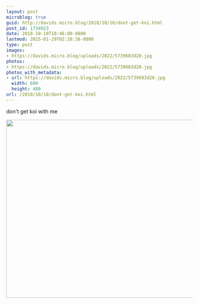 ```yaml
---
layout: post
microblog: true
guid: http://davids.micro.blog/2018/10/10/dont-get-koi.html
post_id: 1734923
date: 2018-10-10T10:46:00-0800
lastmod: 2025-01-29T02:28:38-0800
type: post
images:
- https://davids.micro.blog/uploads/2022/5739683d20.jpg
photos:
- https://davids.micro.blog/uploads/2022/5739683d20.jpg
photos_with_metadata:
- url: https://davids.micro.blog/uploads/2022/5739683d20.jpg
  width: 600
  height: 480
url: /2018/10/10/dont-get-koi.html
---
```

don't get koi with me

<img src="/uploads/2022/5739683d20.jpg" width="600" height="480" alt="">
